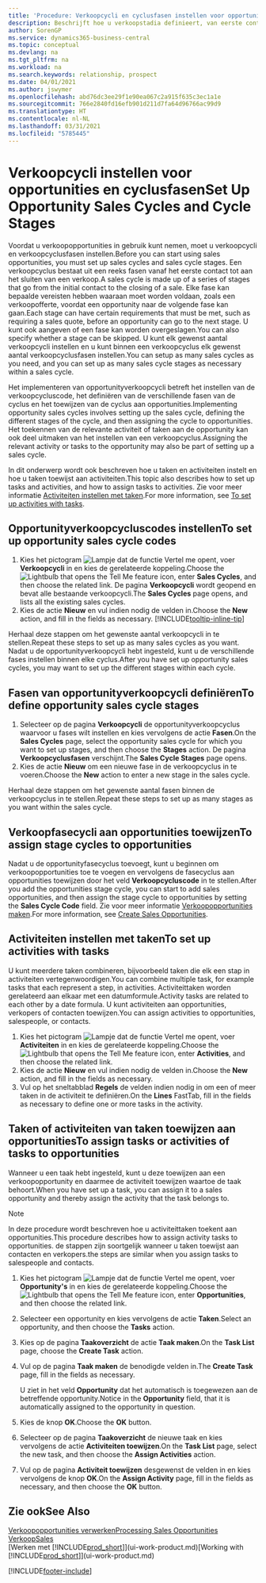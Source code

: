 ```yaml
---
title: 'Procedure: Verkoopcycli en cyclusfasen instellen voor opportunities| Microsoft Docs'
description: Beschrijft hoe u verkoopstadia definieert, van eerste contact tot sluiten, om een verkoopcyclus te maken en toe te wijzen aan opportunities in Business Central.
author: SorenGP
ms.service: dynamics365-business-central
ms.topic: conceptual
ms.devlang: na
ms.tgt_pltfrm: na
ms.workload: na
ms.search.keywords: relationship, prospect
ms.date: 04/01/2021
ms.author: jswymer
ms.openlocfilehash: abd76dc3ee29f1e90ea067c2a915f635c3ec1a1e
ms.sourcegitcommit: 766e2840fd16efb901d211d7fa64d96766ac99d9
ms.translationtype: HT
ms.contentlocale: nl-NL
ms.lasthandoff: 03/31/2021
ms.locfileid: "5785445"
---
```

# <a name="set-up-opportunity-sales-cycles-and-cycle-stages"></a><span data-ttu-id="4450c-103">Verkoopcycli instellen voor opportunities en cyclusfasen</span><span class="sxs-lookup"><span data-stu-id="4450c-103">Set Up Opportunity Sales Cycles and Cycle Stages</span></span>
<span data-ttu-id="4450c-104">Voordat u verkoopopportunities in gebruik kunt nemen, moet u verkoopcycli en verkoopcyclusfasen instellen.</span><span class="sxs-lookup"><span data-stu-id="4450c-104">Before you can start using sales opportunities, you must set up sales cycles and sales cycle stages.</span></span> <span data-ttu-id="4450c-105">Een verkoopcyclus bestaat uit een reeks fasen vanaf het eerste contact tot aan het sluiten van een verkoop.</span><span class="sxs-lookup"><span data-stu-id="4450c-105">A sales cycle is made up of a series of stages that go from the initial contact to the closing of a sale.</span></span> <span data-ttu-id="4450c-106">Elke fase kan bepaalde vereisten hebben waaraan moet worden voldaan, zoals een verkoopofferte, voordat een opportunity naar de volgende fase kan gaan.</span><span class="sxs-lookup"><span data-stu-id="4450c-106">Each stage can have certain requirements that must be met, such as requiring a sales quote, before an opportunity can go to the next stage.</span></span> <span data-ttu-id="4450c-107">U kunt ook aangeven of een fase kan worden overgeslagen.</span><span class="sxs-lookup"><span data-stu-id="4450c-107">You can also specify whether a stage can be skipped.</span></span> <span data-ttu-id="4450c-108">U kunt elk gewenst aantal verkoopcycli instellen en u kunt binnen een verkoopcyclus elk gewenst aantal verkoopcyclusfasen instellen.</span><span class="sxs-lookup"><span data-stu-id="4450c-108">You can setup as many sales cycles as you need, and you can set up as many sales cycle stages as necessary within a sales cycle.</span></span>

<span data-ttu-id="4450c-109">Het implementeren van opportunityverkoopcycli betreft het instellen van de verkoopcycluscode, het definiëren van de verschillende fasen van de cyclus en het toewijzen van de cyclus aan opportunities.</span><span class="sxs-lookup"><span data-stu-id="4450c-109">Implementing opportunity sales cycles involves setting up the sales cycle, defining the different stages of the cycle, and then assigning the cycle to opportunities.</span></span> <span data-ttu-id="4450c-110">Het toekennen van de relevante activiteit of taken aan de opportunity kan ook deel uitmaken van het instellen van een verkoopcyclus.</span><span class="sxs-lookup"><span data-stu-id="4450c-110">Assigning the relevant activity or tasks to the opportunity may also be part of setting up a sales cycle.</span></span>

<span data-ttu-id="4450c-111">In dit onderwerp wordt ook beschreven hoe u taken en activiteiten instelt en hoe u taken toewijst aan activiteiten.</span><span class="sxs-lookup"><span data-stu-id="4450c-111">This topic also describes how to set up tasks and activities, and how to assign tasks to activities.</span></span> <span data-ttu-id="4450c-112">Zie voor meer informatie [Activiteiten instellen met taken](marketing-how-setup-opportunity-sales-cycles-stages.md#to-set-up-activities-with-tasks).</span><span class="sxs-lookup"><span data-stu-id="4450c-112">For more information, see [To set up activities with tasks](marketing-how-setup-opportunity-sales-cycles-stages.md#to-set-up-activities-with-tasks).</span></span>

## <a name="to-set-up-opportunity-sales-cycle-codes"></a><span data-ttu-id="4450c-113">Opportunityverkoopcycluscodes instellen</span><span class="sxs-lookup"><span data-stu-id="4450c-113">To set up opportunity sales cycle codes</span></span>
1. <span data-ttu-id="4450c-114">Kies het pictogram ![Lampje dat de functie Vertel me opent](media/ui-search/search_small.png "Vertel me wat u wilt doen"), voer **Verkoopcycli** in en kies de gerelateerde koppeling.</span><span class="sxs-lookup"><span data-stu-id="4450c-114">Choose the ![Lightbulb that opens the Tell Me feature](media/ui-search/search_small.png "Tell me what you want to do") icon, enter **Sales Cycles**, and then choose the related link.</span></span> <span data-ttu-id="4450c-115">De pagina **Verkoopcycli** wordt geopend en bevat alle bestaande verkoopcycli.</span><span class="sxs-lookup"><span data-stu-id="4450c-115">The **Sales Cycles** page opens, and lists all the existing sales cycles.</span></span>
2. <span data-ttu-id="4450c-116">Kies de actie **Nieuw** en vul indien nodig de velden in.</span><span class="sxs-lookup"><span data-stu-id="4450c-116">Choose the **New** action, and fill in the fields as necessary.</span></span> [!INCLUDE[tooltip-inline-tip](includes/tooltip-inline-tip_md.md)]

<span data-ttu-id="4450c-117">Herhaal deze stappen om het gewenste aantal verkoopcycli in te stellen.</span><span class="sxs-lookup"><span data-stu-id="4450c-117">Repeat these steps to set up as many sales cycles as you want.</span></span> <span data-ttu-id="4450c-118">Nadat u de opportunityverkoopcycli hebt ingesteld, kunt u de verschillende fases instellen binnen elke cyclus.</span><span class="sxs-lookup"><span data-stu-id="4450c-118">After you have set up opportunity sales cycles, you may want to set up the different stages within each cycle.</span></span>

## <a name="to-define-opportunity-sales-cycle-stages"></a><span data-ttu-id="4450c-119">Fasen van opportunityverkoopcycli definiëren</span><span class="sxs-lookup"><span data-stu-id="4450c-119">To define opportunity sales cycle stages</span></span>
1. <span data-ttu-id="4450c-120">Selecteer op de pagina **Verkoopcycli** de opportunityverkoopcyclus waarvoor u fases wilt instellen en kies vervolgens de actie **Fasen**.</span><span class="sxs-lookup"><span data-stu-id="4450c-120">On the **Sales Cycles** page, select the opportunity sales cycle for which you want to set up stages, and then choose the **Stages** action.</span></span> <span data-ttu-id="4450c-121">De pagina **Verkoopcyclusfasen** verschijnt.</span><span class="sxs-lookup"><span data-stu-id="4450c-121">The **Sales Cycle Stages** page opens.</span></span>
2. <span data-ttu-id="4450c-122">Kies de actie **Nieuw** om een nieuwe fase in de verkoopcyclus in te voeren.</span><span class="sxs-lookup"><span data-stu-id="4450c-122">Choose the **New** action to enter a new stage in the sales cycle.</span></span>

<span data-ttu-id="4450c-123">Herhaal deze stappen om het gewenste aantal fasen binnen de verkoopcyclus in te stellen.</span><span class="sxs-lookup"><span data-stu-id="4450c-123">Repeat these steps to set up as many stages as you want within the sales cycle.</span></span>

## <a name="to-assign-stage-cycles-to-opportunities"></a><span data-ttu-id="4450c-124">Verkoopfasecycli aan opportunities toewijzen</span><span class="sxs-lookup"><span data-stu-id="4450c-124">To assign stage cycles to opportunities</span></span>
<span data-ttu-id="4450c-125">Nadat u de opportunityfasecyclus toevoegt, kunt u beginnen om verkoopopportunities toe te voegen en vervolgens de fasecyclus aan opportunities toewijzen door het veld **Verkoopcycluscode** in te stellen.</span><span class="sxs-lookup"><span data-stu-id="4450c-125">After you add the opportunities stage cycle, you can start to add sales opportunities, and then assign the stage cycle to opportunities by setting the **Sales Cycle Code** field.</span></span> <span data-ttu-id="4450c-126">Zie voor meer informatie [Verkoopopportunities maken](marketing-how-create-opportunities.md).</span><span class="sxs-lookup"><span data-stu-id="4450c-126">For more information, see [Create Sales Opportunities](marketing-how-create-opportunities.md).</span></span>

## <a name="to-set-up-activities-with-tasks"></a><span data-ttu-id="4450c-127">Activiteiten instellen met taken</span><span class="sxs-lookup"><span data-stu-id="4450c-127">To set up activities with tasks</span></span>
<span data-ttu-id="4450c-128">U kunt meerdere taken combineren, bijvoorbeeld taken die elk een stap in activiteiten vertegenwoordigen.</span><span class="sxs-lookup"><span data-stu-id="4450c-128">You can combine multiple task, for example tasks that each represent a step, in activities.</span></span> <span data-ttu-id="4450c-129">Activiteittaken worden gerelateerd aan elkaar met een datumformule.</span><span class="sxs-lookup"><span data-stu-id="4450c-129">Activity tasks are related to each other by a date formula.</span></span> <span data-ttu-id="4450c-130">U kunt activiteiten aan opportunities, verkopers of contacten toewijzen.</span><span class="sxs-lookup"><span data-stu-id="4450c-130">You can assign activities to opportunities, salespeople, or contacts.</span></span>

1. <span data-ttu-id="4450c-131">Kies het pictogram ![Lampje dat de functie Vertel me opent](media/ui-search/search_small.png "Vertel me wat u wilt doen"), voer **Activiteiten** in en kies de gerelateerde koppeling.</span><span class="sxs-lookup"><span data-stu-id="4450c-131">Choose the ![Lightbulb that opens the Tell Me feature](media/ui-search/search_small.png "Tell me what you want to do") icon, enter **Activities**, and then choose the related link.</span></span>
2. <span data-ttu-id="4450c-132">Kies de actie **Nieuw** en vul indien nodig de velden in.</span><span class="sxs-lookup"><span data-stu-id="4450c-132">Choose the **New** action, and fill in the fields as necessary.</span></span>
3. <span data-ttu-id="4450c-133">Vul op het sneltabblad **Regels** de velden indien nodig in om een of meer taken in de activiteit te definiëren.</span><span class="sxs-lookup"><span data-stu-id="4450c-133">On the **Lines** FastTab, fill in the fields as necessary to define one or more tasks in the activity.</span></span>

## <a name="to-assign-tasks-or-activities-of-tasks-to-opportunities"></a><span data-ttu-id="4450c-134">Taken of activiteiten van taken toewijzen aan opportunities</span><span class="sxs-lookup"><span data-stu-id="4450c-134">To assign tasks or activities of tasks to opportunities</span></span>
<span data-ttu-id="4450c-135">Wanneer u een taak hebt ingesteld, kunt u deze toewijzen aan een verkoopopportunity en daarmee de activiteit toewijzen waartoe de taak behoort.</span><span class="sxs-lookup"><span data-stu-id="4450c-135">When you have set up a task, you can assign it to a sales opportunity and thereby assign the activity that the task belongs to.</span></span>

> [!NOTE]  
>   <span data-ttu-id="4450c-136">In deze procedure wordt beschreven hoe u activiteittaken toekent aan opportunities.</span><span class="sxs-lookup"><span data-stu-id="4450c-136">This procedure describes how to assign activity tasks to opportunities.</span></span> <span data-ttu-id="4450c-137">de stappen zijn soortgelijk wanneer u taken toewijst aan contacten en verkopers.</span><span class="sxs-lookup"><span data-stu-id="4450c-137">the steps are similar when you assign tasks to salespeople and contacts.</span></span>

1. <span data-ttu-id="4450c-138">Kies het pictogram ![Lampje dat de functie Vertel me opent](media/ui-search/search_small.png "Vertel me wat u wilt doen"), voer **Opportunity's** in en kies de gerelateerde koppeling.</span><span class="sxs-lookup"><span data-stu-id="4450c-138">Choose the ![Lightbulb that opens the Tell Me feature](media/ui-search/search_small.png "Tell me what you want to do") icon, enter **Opportunities**, and then choose the related link.</span></span>
2. <span data-ttu-id="4450c-139">Selecteer een opportunity en kies vervolgens de actie **Taken**.</span><span class="sxs-lookup"><span data-stu-id="4450c-139">Select an opportunity, and then choose the **Tasks** action.</span></span>
3. <span data-ttu-id="4450c-140">Kies op de pagina **Taakoverzicht** de actie **Taak maken**.</span><span class="sxs-lookup"><span data-stu-id="4450c-140">On the **Task List** page, choose the **Create Task** action.</span></span>
4.  <span data-ttu-id="4450c-141">Vul op de pagina **Taak maken** de benodigde velden in.</span><span class="sxs-lookup"><span data-stu-id="4450c-141">The **Create Task** page, fill in the fields as necessary.</span></span>

    <span data-ttu-id="4450c-142">U ziet in het veld **Opportunity** dat het automatisch is toegewezen aan de betreffende opportunity.</span><span class="sxs-lookup"><span data-stu-id="4450c-142">Notice in the **Opportunity** field, that it is automatically assigned to the opportunity in question.</span></span>
5. <span data-ttu-id="4450c-143">Kies de knop **OK**.</span><span class="sxs-lookup"><span data-stu-id="4450c-143">Choose the **OK** button.</span></span>
6. <span data-ttu-id="4450c-144">Selecteer op de pagina **Taakoverzicht** de nieuwe taak en kies vervolgens de actie **Activiteiten toewijzen**.</span><span class="sxs-lookup"><span data-stu-id="4450c-144">On the **Task List** page, select the new task, and then choose the **Assign Activities** action.</span></span>
7. <span data-ttu-id="4450c-145">Vul op de pagina **Activiteit toewijzen** desgewenst de velden in en kies vervolgens de knop **OK**.</span><span class="sxs-lookup"><span data-stu-id="4450c-145">On the **Assign Activity** page, fill in the fields as necessary, and then choose the **OK** button.</span></span>

## <a name="see-also"></a><span data-ttu-id="4450c-146">Zie ook</span><span class="sxs-lookup"><span data-stu-id="4450c-146">See Also</span></span>
[<span data-ttu-id="4450c-147">Verkoopopportunities verwerken</span><span class="sxs-lookup"><span data-stu-id="4450c-147">Processing Sales Opportunities</span></span>](marketing-processing-sales-opportunities.md)  
[<span data-ttu-id="4450c-148">Verkoop</span><span class="sxs-lookup"><span data-stu-id="4450c-148">Sales</span></span>](sales-manage-sales.md)  
<span data-ttu-id="4450c-149">[Werken met [!INCLUDE[prod_short](includes/prod_short.md)]](ui-work-product.md)</span><span class="sxs-lookup"><span data-stu-id="4450c-149">[Working with [!INCLUDE[prod_short](includes/prod_short.md)]](ui-work-product.md)</span></span>


[!INCLUDE[footer-include](includes/footer-banner.md)]